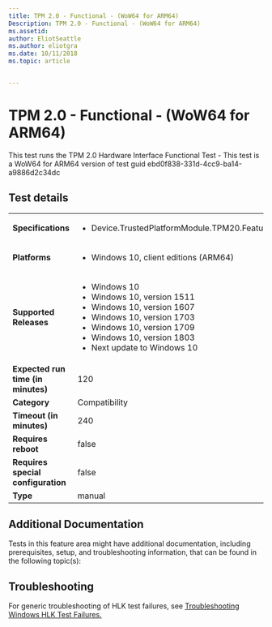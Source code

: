 ```yaml
---
title: TPM 2.0 - Functional - (WoW64 for ARM64)
Description: TPM 2.0 - Functional - (WoW64 for ARM64)
ms.assetid: 
author: EliotSeattle
ms.author: eliotgra
ms.date: 10/11/2018
ms.topic: article


---
```


# TPM 2.0 - Functional - (WoW64 for ARM64)

This test runs the TPM 2.0 Hardware Interface Functional Test - This test is a WoW64 for ARM64 version of test guid ebd0f838-331d-4cc9-ba14-a9886d2c34dc

## Test details
|||
|---|---|
| **Specifications**  | <ul><li>Device.TrustedPlatformModule.TPM20.Features</li></ul> |  
| **Platforms**   | <ul><li>Windows 10, client editions (ARM64)</li></ul> |
| **Supported Releases** | <ul><li>Windows 10</li><li>Windows 10, version 1511</li><li>Windows 10, version 1607</li><li>Windows 10, version 1703</li><li>Windows 10, version 1709</li><li>Windows 10, version 1803</li><li>Next update to Windows 10</li></ul> |
|**Expected run time (in minutes)**| 120 |
|**Category**| Compatibility |
|**Timeout (in minutes)**| 240 |
|**Requires reboot**| false |
|**Requires special configuration**| false |
|**Type**| manual |




## Additional Documentation
Tests in this feature area might have additional documentation, including prerequisites, setup, and troubleshooting information, that can be found in the following topic(s): <ul></ul>

## Troubleshooting
For generic troubleshooting of HLK test failures, see [Troubleshooting Windows HLK Test Failures.](https://docs.microsoft.com/en-us/windows-hardware/HLK/troubleshooting.html)